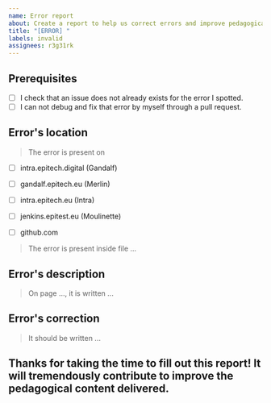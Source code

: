 ```yaml
---
name: Error report
about: Create a report to help us correct errors and improve pedagogical content
title: "[ERROR] "
labels: invalid
assignees: r3g31rk
---
```


<!--
This report helps to declare errors (such as bad links, typos, ...).
You can erase any parts of this template not applicable to your issue.
To avoid any confusion, please fill one report per error.
-->


## Prerequisites
<!--Please, follow this checklist before filing any issue.-->
* [ ] I check that an issue does not already exists for the error I spotted.
* [ ] I can not debug and fix that error by myself through a pull request.

## Error's location
<!-- On which platform(s) did you spot the error? -->
>The error is present on
- [ ] intra.epitech.digital (Gandalf) 
- [ ] gandalf.epitech.eu (Merlin)
- [ ] intra.epitech.eu (Intra)
- [ ] jenkins.epitest.eu (Moulinette)
- [ ] github.com


<!-- What is the complete name, with extension, of the file where you spotted the error? (one filename per line if multiple files are impacted) -->
>The error is present inside file ...



## Error's description
<!-- Please give a clear and concise description of what you're experiencing. If applicable or necessary, add screenshot(s) to help explain your problem. -->
>On page ..., it is written ...


## Error's correction
<!-- Please give a clear and concise description of a potential fix. -->
>It should be written ...



## Thanks for taking the time to fill out this report! It will tremendously contribute to improve the pedagogical content delivered.
